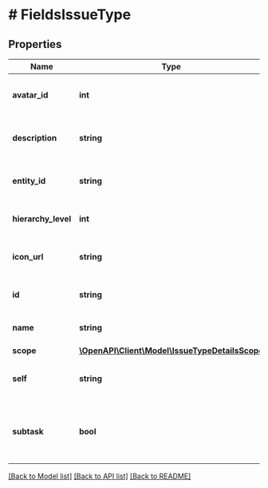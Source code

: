 # # FieldsIssueType

## Properties

Name | Type | Description | Notes
------------ | ------------- | ------------- | -------------
**avatar_id** | **int** | The ID of the issue type&#39;s avatar. | [optional] [readonly]
**description** | **string** | The description of the issue type. | [optional] [readonly]
**entity_id** | **string** | Unique ID for next-gen projects. | [optional] [readonly]
**hierarchy_level** | **int** | Hierarchy level of the issue type. | [optional] [readonly]
**icon_url** | **string** | The URL of the issue type&#39;s avatar. | [optional] [readonly]
**id** | **string** | The ID of the issue type. | [optional] [readonly]
**name** | **string** | The name of the issue type. | [optional] [readonly]
**scope** | [**\OpenAPI\Client\Model\IssueTypeDetailsScope**](IssueTypeDetailsScope.md) |  | [optional]
**self** | **string** | The URL of these issue type details. | [optional] [readonly]
**subtask** | **bool** | Whether this issue type is used to create subtasks. | [optional] [readonly]

[[Back to Model list]](../../README.md#models) [[Back to API list]](../../README.md#endpoints) [[Back to README]](../../README.md)

